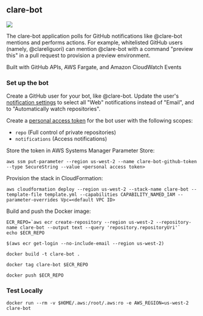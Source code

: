 ## clare-bot

![](https://github.com/clareliguori/clare-bot/raw/master/assets/robot.png)

The clare-bot application polls for GitHub notifications like @clare-bot mentions and performs actions.  For example, whitelisted GitHub users (namely, @clareliguori) can mention @clare-bot with a command "preview this" in a pull request to provision a preview environment.

Built with GitHub APIs, AWS Fargate, and Amazon CloudWatch Events

### Set up the bot

Create a GitHub user for your bot, like @clare-bot.  Update the user's [notification settings](https://github.com/settings/notifications) to select all "Web" notifications instead of "Email", and to "Automatically watch repositories".

Create a [personal access token](https://github.com/settings/tokens) for the bot user with the following scopes:

* `repo` (Full control of private repositories)
* `notifications` (Access notifications)

Store the token in AWS Systems Manager Parameter Store:

```aws ssm put-parameter --region us-west-2 --name clare-bot-github-token --type SecureString --value <personal access token>```

Provision the stack in CloudFormation:
```
aws cloudformation deploy --region us-west-2 --stack-name clare-bot --template-file template.yml --capabilities CAPABILITY_NAMED_IAM --parameter-overrides Vpc=<default VPC ID>
```

Build and push the Docker image:

```
ECR_REPO=`aws ecr create-repository --region us-west-2 --repository-name clare-bot --output text --query 'repository.repositoryUri'`
echo $ECR_REPO

$(aws ecr get-login --no-include-email --region us-west-2)

docker build -t clare-bot .

docker tag clare-bot $ECR_REPO

docker push $ECR_REPO
```

### Test Locally

```
docker run --rm -v $HOME/.aws:/root/.aws:ro -e AWS_REGION=us-west-2 clare-bot
```

